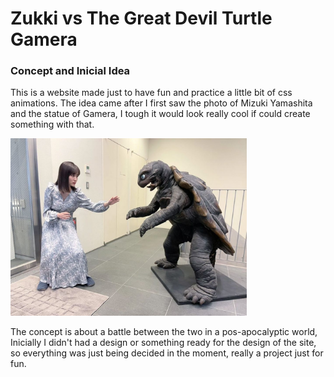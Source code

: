 # Zukki vs The Great Devil Turtle Gamera

### Concept and Inicial Idea

This is a website made just to have fun and practice a little bit of css animations. The idea came after I first saw the photo of Mizuki Yamashita and the statue of Gamera, I tough it would look really cool if could create something with that.

<img src="./images/zukki-vs-turtle-1.jpg" width="75%" style="margin:0 auto;"/>

The concept is about a battle between the two in a pos-apocalyptic world, Inicially I didn't had a design or something ready for the design of the site, so everything was just being decided in the moment, really a project just for fun.



